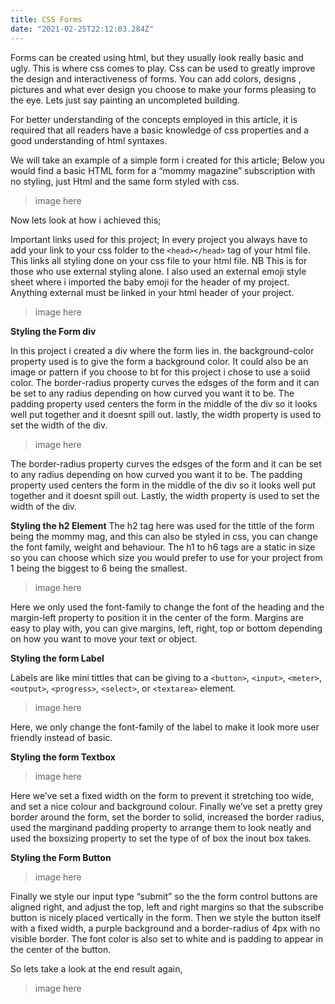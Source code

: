 ```yaml
---
title: CSS Forms
date: "2021-02-25T22:12:03.284Z"
---
```


Forms can be created using html, but they usually look really basic and ugly. This is where css comes to play. Css can be used to greatly improve the design and interactiveness of forms. You can add colors, designs , pictures and what ever design you choose to make your forms pleasing to the eye. Lets just say painting an uncompleted building.

For better understanding of the concepts employed in this article, it is required that all readers have a basic knowledge of css properties and a good understanding of html syntaxes.

We will take an example of a simple form i created for this article;
Below you would find a basic HTML form for a “mommy magazine” subscription with no styling, just Html and the same form styled with css. 



>image here


Now lets look at how i achieved this;

Important links used for this project;
In every project you always have to add your link to your css folder to the `<head></head>` tag of your html file. This links all styling done on your css file to your html file. NB This is for those who use external styling alone. 
I also used an external emoji style sheet where i imported the baby emoji for the header of my project. Anything external must be linked in your html header of your project.

>image here


<b>Styling the Form div</b>

In this project i created a div where the form lies in. the background-color property used is to give the form a background color. It could also be an image or pattern  if you choose to bt for this project i chose to use a soiid color. The border-radius property curves the edsges of the form and it can be set to any radius depending on how curved you want it to be. The padding property used centers the form in the middle of the div so it looks well put together and it doesnt spill out. lastly, the width property is used to set the width of the div.


>image here


The border-radius property curves the edsges of the form and it can be set to any radius depending on how curved you want it to be. The padding property used centers the form in the middle of the div so it looks well put together and it doesnt spill out. Lastly, the width property is used to set the width of the div.


<b>Styling the h2 Element</b>
The h2 tag here was used for the tittle of the form being the mommy mag, and this can also be styled in css, you can change the font family, weight and behaviour. The h1 to h6 tags are a static in size so you can choose which size you would prefer to use for your project from 1 being the biggest to 6 being the smallest. 

>image here


Here we only used the font-family to change the font of the heading and the margin-left property to position it in the center of the form. Margins are easy to play with, you can give margins, left, right, top or bottom depending on how you want to move your text or object.



<b>Styling the form Label </b>

Labels are like mini tittles that can be giving to a `<button>`, `<input>`, `<meter>`, `<output>`, `<progress>`, `<select>`, or `<textarea>` element.

>image here


Here, we only change the font-family of the label to make it look more user friendly instead of basic.



<b>Styling the form Textbox </b>
>image here


Here we’ve set a fixed width on the form to prevent it stretching too wide, and set a nice colour and background colour.  Finally we’ve set a pretty grey border around the form, set the border to solid, increased the border radius, used the marginand padding property to arrange them to look neatly and used the boxsizing property to set the type of of box the inout box takes.

<b>Styling the Form Button</b>

>image here


Finally we style our input type “submit” so the the form control buttons are aligned right, and adjust the top, left and right margins so that the subscribe button is nicely placed vertically in the form. Then we style the button itself with a fixed width, a purple background and a border-radius of 4px with no visible border. The font color is also set to white and is padding to appear in the center of the button.

So lets take a look at the end result again,

>image here




